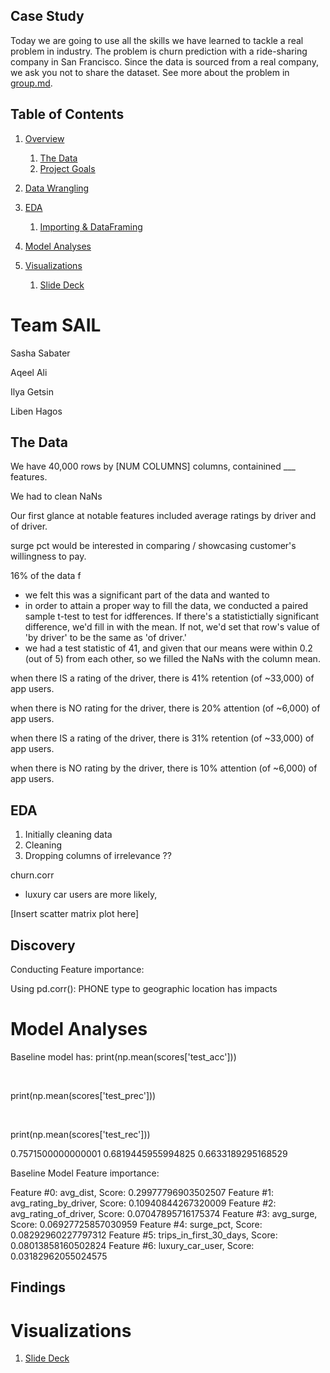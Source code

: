## Case Study

Today we are going to use all the skills we have learned to tackle a real
problem in industry. The problem is churn prediction with a ride-sharing
company in San Francisco.  Since the data is sourced from a real company, we
ask you not to share the dataset. See more about the problem in
[group.md](group.md). 

## Table of Contents


1. [Overview](#Overview)
    1. [The Data](#The-Data)
    1. [Project Goals](##Project-Goals)
1. [Data Wrangling](##Data-Wrangling)
1. [EDA](#EDA)
    1. [Importing & DataFraming](##Importing-&-DataFraming)
    
1. [Model Analyses](#Model-Analyses)
1. [Visualizations](#Visualizations)
    1. [Slide Deck](https://docs.google.com/presentation/d/1IN5UFuAzI6oDC38MMX2rFdKyShlF5065ZbD-_D--Lm4/edit#slide=id.p5)

# Team SAIL

Sasha Sabater 

Aqeel Ali

Ilya Getsin

Liben Hagos 

## The Data

We have 40,000 rows by [NUM COLUMNS] columns, containined ___ features. 

We had to clean NaNs

Our first glance at notable features included average ratings by driver and of driver. 

surge pct would be interested in comparing / showcasing customer's willingness to pay. 

16% of the data f
- we felt this was a significant part of the data and wanted to
- in order to attain a proper way to fill the data, we conducted a paired sample t-test to test for idfferences. If there's a statistictially significant difference, we'd fill in with the mean. If not, we'd set that row's value of 'by driver' to be the same as 'of driver.' 
- we had a test statistic of 41, and given that our means were within 0.2 (out of 5) from each other, so we filled the NaNs with the column mean. 

when there IS a rating of the driver, there is 41% retention (of ~33,000) of app users.

when there is NO rating for the driver, there is 20% attention (of ~6,000) of app users. 

when there IS a rating of the driver, there is 31% retention (of ~33,000) of app users.

when there is NO rating by the driver, there is 10% attention (of ~6,000) of app users. 

## EDA 

1. Initially cleaning data 
2. Cleaning 
3. Dropping columns of irrelevance ??

churn.corr
- luxury car users are more likely, 

[Insert scatter matrix plot here]



## Discovery

Conducting Feature importance:


Using pd.corr():
PHONE type to geographic location has impacts


# Model Analyses

Baseline model has:
print(np.mean(scores['test_acc']))

​

print(np.mean(scores['test_prec']))  

​

print(np.mean(scores['test_rec']))  

0.7571500000000001
0.6819445955994825
0.6633189295168529

Baseline Model Feature importance:

Feature #0: avg_dist, Score: 0.29977796903502507
Feature #1: avg_rating_by_driver, Score: 0.10940844267320009
Feature #2: avg_rating_of_driver, Score: 0.07047895716175374
Feature #3: avg_surge, Score: 0.06927725857030959
Feature #4: surge_pct, Score: 0.08292960227797312
Feature #5: trips_in_first_30_days, Score: 0.08013858160502824
Feature #6: luxury_car_user, Score: 0.03182962055024575
## Findings

# Visualizations
1. [Slide Deck](https://docs.google.com/presentation/d/1IN5UFuAzI6oDC38MMX2rFdKyShlF5065ZbD-_D--Lm4/edit#slide=id.p5)

